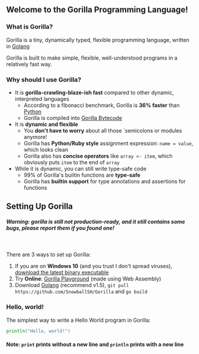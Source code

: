 ## Welcome to the Gorilla Programming Language!

### What is Gorilla?

Gorilla is a tiny, dynamically typed, flexible programming language, written in [Golang](https://golang.org/)

Gorilla is built to make simple, flexible, well-understood programs in a relatively fast way.

### Why should I use Gorilla?

- It is **gorilla-crawling-blaze-ish fast** compared to other dynamic, interpreted languages
    - According to a fibonacci benchmark, Gorilla is **36% faster** than [Python](https://www.python.org/)
    - Gorilla is compiled into [Gorilla Bytecode](https://github.com/SnowballSH/Gorilla/blob/master/code/code.go#L6-L100)
- It is **dynamic and flexible**
    - You **don't have to worry** about all those `semicolons or modules anymore!
    - Gorilla has **Python/Ruby style** assignment expression: `name = value`, which looks clean
    - Gorilla also has **concise operators** like `array <- item`, which obviously puts `item` to the end of `array`
- While it is dynamic, you can still write type-safe code
    - 99% of Gorilla's builtin functions are **type-safe**
    - Gorilla has **builtin support** for type annotations and assertions for functions

## Setting Up Gorilla

##### Warning: gorilla is still not production-ready, and it still contains some bugs, please report them if you found one!

<br>

There are 3 ways to set up Gorilla:

1. If you are on **Windows 10** (and you trust I don't spread viruses), [download the latest binary executable](https://github.com/SnowballSH/Gorilla/releases)
2. Try **Online**: [Gorilla Playground](https://snowballsh.me/Gorilla-Playground/) (made using Web Assembly)
3. Download [Golang](https://golang.org/) (recommend v1.5), `git pull https://github.com/SnowballSH/Gorilla` and `go build`

### Hello, world!

The simplest way to write a Hello World program in Gorilla:

```go
println("Hello, world!")
```

#### Note: `print` prints without a new line and `println` prints with a new line
